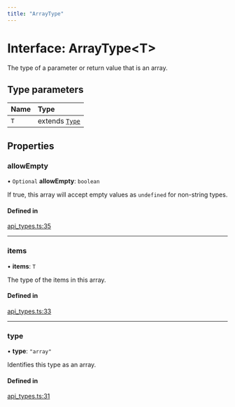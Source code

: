 ```yaml
---
title: "ArrayType"
---
```

# Interface: ArrayType<T\>

The type of a parameter or return value that is an array.

## Type parameters

| Name | Type |
| :------ | :------ |
| `T` | extends [`Type`](../enums/Type.md) |

## Properties

### allowEmpty

• `Optional` **allowEmpty**: `boolean`

If true, this array will accept empty values as `undefined` for non-string types.

#### Defined in

[api_types.ts:35](https://github.com/coda/packs-sdk/blob/main/api_types.ts#L35)

___

### items

• **items**: `T`

The type of the items in this array.

#### Defined in

[api_types.ts:33](https://github.com/coda/packs-sdk/blob/main/api_types.ts#L33)

___

### type

• **type**: ``"array"``

Identifies this type as an array.

#### Defined in

[api_types.ts:31](https://github.com/coda/packs-sdk/blob/main/api_types.ts#L31)
